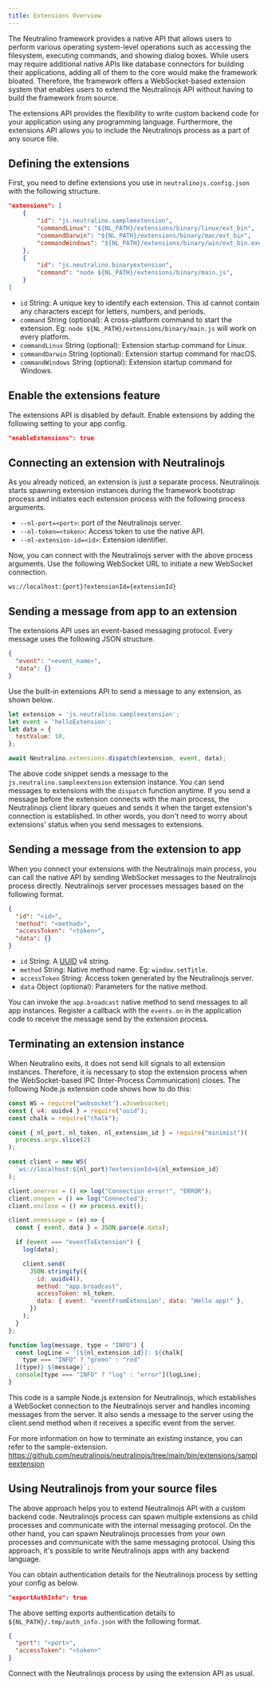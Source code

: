 ```yaml
---
title: Extensions Overview
---
```


The Neutralino framework provides a native API that allows users to perform various operating system-level operations such as accessing the filesystem, executing commands, and showing dialog boxes. While users may require additional native APIs like database connectors for building their applications, adding all of them to the core would make the framework bloated. Therefore, the framework offers a WebSocket-based extension system that enables users to extend the Neutralinojs API without having to build the framework from source.

The extensions API provides the flexibility to write custom backend code for your application using any programming language. Furthermore, the extensions API allows you to include the Neutralinojs process as a part of any source file.

## Defining the extensions

First, you need to define extensions you use in `neutralinojs.config.json` with the following structure.

```json
"extensions": [
    {
        "id": "js.neutralino.sampleextension",
        "commandLinux": "${NL_PATH}/extensions/binary/linux/ext_bin",
        "commandDarwin": "${NL_PATH}/extensions/binary/mac/ext_bin",
        "commandWindows": "${NL_PATH}/extensions/binary/win/ext_bin.exe"
    },
    {
        "id": "js.neutralino.binaryextension",
        "command": "node ${NL_PATH}/extensions/binary/main.js",
    }
]
```

- `id` String: A unique key to identify each extension. This id cannot contain any characters except for letters, numbers, and periods.
- `command` String (optional): A cross-platform command to start the extension. Eg: `node ${NL_PATH}/extensions/binary/main.js`
  will work on every platform.
- `commandLinux` String (optional): Extension startup command for Linux.
- `commandDarwin` String (optional): Extension startup command for macOS.
- `commandWindows` String (optional): Extension startup command for Windows.

## Enable the extensions feature

The extensions API is disabled by default. Enable extensions by adding the following setting to your app config.

```json
"enableExtensions": true
```

## Connecting an extension with Neutralinojs

As you already noticed, an extension is just a separate process. Neutralinojs starts spawning extension instances
during the framework bootstrap process and initiates each extension process with the following process arguments.

- `--nl-port=<port>`: port of the Neutralinojs server.
- `--nl-token=<token>`: Access token to use the native API.
- `--nl-extension-id=<id>`: Extension identifier.

Now, you can connect with the Neutralinojs server with the above process arguments. Use the following WebSocket
URL to initiate a new WebSocket connection.

```
ws://localhost:{port}?extensionId={extensionId}
```

## Sending a message from app to an extension

The extensions API uses an event-based messaging protocol. Every message uses the following JSON structure.

```json
{
  "event": "<event_name>",
  "data": {}
}
```

Use the built-in extensions API to send a message to any extension, as shown below.

```js
let extension = 'js.neutralino.sampleextension';
let event = 'helloExtension';
let data = {
  testValue: 10,
};

await Neutralino.extensions.dispatch(extension, event, data);
```

The above code snippet sends a message to the `js.neutralino.sampleextension` extension instance. You can send
messages to extensions with the `dispatch` function anytime. If you send a message before the extension connects
with the main process, the Neutralinojs client library queues and sends it when the target extension's connection is
established. In other words, you don't need to worry about extensions' status when you send messages to
extensions.

## Sending a message from the extension to app

When you connect your extensions with the Neutralinojs main process, you can call the native API by sending
WebSocket messages to the Neutralinojs process directly. Neutralinojs server processes messages based on the
following format.

```json
{
  "id": "<id>",
  "method": "<method>",
  "accessToken": "<token>",
  "data": {}
}
```

- `id` String: A [UUID](https://en.wikipedia.org/wiki/Universally_unique_identifier) v4 string.
- `method` String: Native method name. Eg: `window.setTitle`.
- `accessToken` String: Access token generated by the Neutralinojs server.
- `data` Object (optional): Parameters for the native method.

You can invoke the `app.broadcast` native method to send messages to all app instances. Register a callback
with the `events.on` in the application code to receive the message send by the extension process.

## Terminating an extension instance

When Neutralino exits, it does not send kill signals to all extension instances. Therefore, it is necessary to stop the extension process when the WebSocket-based IPC (Inter-Process Communication) closes. The following Node.js extension code shows how to do this:

```js
const WS = require("websocket").w3cwebsocket;
const { v4: uuidv4 } = require("uuid");
const chalk = require("chalk");

const { nl_port, nl_token, nl_extension_id } = require("minimist")(
  process.argv.slice(2)
);

const client = new WS(
  `ws://localhost:${nl_port}?extensionId=${nl_extension_id}`
);

client.onerror = () => log("Connection error!", "ERROR");
client.onopen = () => log("Connected");
client.onclose = () => process.exit();

client.onmessage = (e) => {
  const { event, data } = JSON.parse(e.data);

  if (event === "eventToExtension") {
    log(data);

    client.send(
      JSON.stringify({
        id: uuidv4(),
        method: "app.broadcast",
        accessToken: nl_token,
        data: { event: "eventFromExtension", data: "Hello app!" },
      })
    );
  }
};

function log(message, type = "INFO") {
  const logLine = `[${nl_extension_id}]: ${chalk[
    type === "INFO" ? "green" : "red"
  ](type)} ${message}`;
  console[type === "INFO" ? "log" : "error"](logLine);
}
```

This code is a sample Node.js extension for Neutralinojs, which establishes a WebSocket connection to the Neutralinojs server and handles incoming messages from the server. It also sends a message to the server using the client.send method when it receives a specific event from the server.

For more information on how to terminate an existing instance, you can refer to the sample-extension.
https://github.com/neutralinojs/neutralinojs/tree/main/bin/extensions/sampleextension

## Using Neutralinojs from your source files

The above approach helps you to extend Neutralinojs API with a custom backend code. Neutralinojs process can
spawn multiple extensions as child processes and communicate with the internal messaging protocol. On the other
hand, you can spawn Neutralinojs processes from your own processes and communicate with the same messaging
protocol. Using this approach, it's possible to write Neutralinojs apps with any backend language.

You can obtain authentication details for the Neutralinojs process by setting your config as below.

```json
"exportAuthInfo": true
```

The above setting exports authentication details to `${NL_PATH}/.tmp/auth_info.json` with the following format.

```json
{
  "port": "<port>",
  "accessToken": "<token>"
}
```

Connect with the Neutralinojs process by using the extension API as usual.
